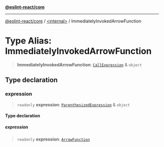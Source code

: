 [**@eslint-react/core**](../../README.md)

***

[@eslint-react/core](../../README.md) / [\<internal\>](../README.md) / ImmediatelyInvokedArrowFunction

# Type Alias: ImmediatelyInvokedArrowFunction

> **ImmediatelyInvokedArrowFunction**: [`CallExpression`](../interfaces/CallExpression.md) & `object`

## Type declaration

### expression

> `readonly` **expression**: [`ParenthesizedExpression`](../interfaces/ParenthesizedExpression.md) & `object`

#### Type declaration

##### expression

> `readonly` **expression**: [`ArrowFunction`](../interfaces/ArrowFunction.md)
